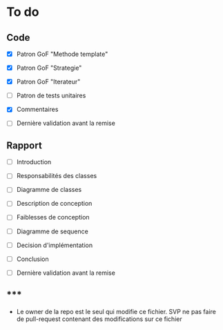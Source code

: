 # To do

## Code

- [X] Patron GoF "Methode template"
- [X] Patron GoF "Strategie"
- [X] Patron GoF "Iterateur"
- [ ] Patron de tests unitaires
- [X] Commentaires
- [ ] Dernière validation avant la remise




## Rapport

- [ ] Introduction
- [ ] Responsabilités des classes
- [ ] Diagramme de classes
- [ ] Description de conception
- [ ] Faiblesses de conception
- [ ] Diagramme de sequence
- [ ] Decision d'implémentation
- [ ] Conclusion
- [ ] Dernière validation avant la remise





##  ***

- Le owner de la repo est le seul qui modifie ce fichier. SVP ne pas faire de pull-request contenant des modifications sur ce fichier
